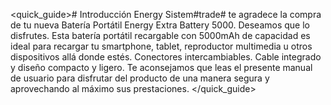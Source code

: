<quick_guide># Introducción
Energy Sistem#trade# te agradece la compra de tu nueva Batería Portátil Energy Extra Battery 5000.
Deseamos que lo disfrutes. Esta batería portátil recargable con 5000mAh de capacidad es ideal
para recargar tu smartphone, tablet, reproductor multimedia u otros dispositivos allá donde
estés. Conectores intercambiables. Cable integrado y diseño compacto y ligero.
Te aconsejamos que leas el presente manual de usuario para disfrutar del producto de una
manera segura y aprovechando al máximo sus prestaciones.
</quick_guide>
